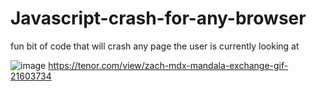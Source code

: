# Javascript-crash-for-any-browser
fun bit of code that will crash any page the user is currently looking at



![image](https://user-images.githubusercontent.com/91833185/157525562-7d22c074-151f-4b1b-8181-294cdb049cfb.png)
https://tenor.com/view/zach-mdx-mandala-exchange-gif-21603734
